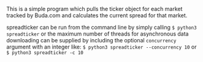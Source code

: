This is a simple program which pulls the ticker object for each market tracked by Buda.com and calculates the current spread for that market.

spreadticker can be run from the command line by simply calling `$ python3 spreadticker` or the maximum number of threads for asynchronous data downloading can be supplied by including the optional `concurrency` argument with an integer like:
`$ python3 spreadticker --concurrency 10` or `$ python3 spreadticker -c 10`